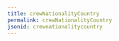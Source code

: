 ```yaml
---
title: crewNationalityCountry
permalink: crewNationalityCountry
jsonid: crewnationalitycountry
---
```

